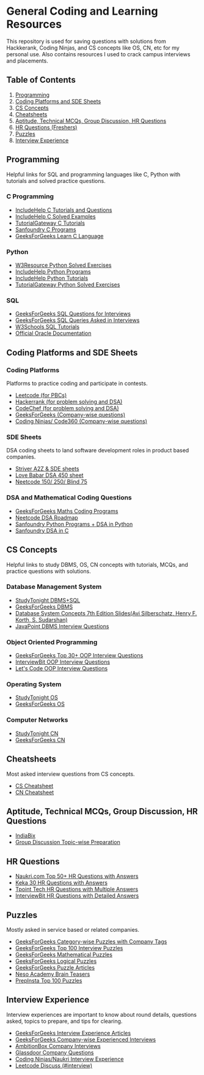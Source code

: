 # General Coding and Learning Resources
This repository is used for saving questions with solutions from Hackkerank, Coding Ninjas, and CS concepts like OS, CN, etc for my personal use. Also contains resources I used to crack campus interviews and placements.

## Table of Contents
1. [Programming](#programming)
2. [Coding Platforms and SDE Sheets](#coding-platforms-and-sde-sheets)
3. [CS Concepts](#cs-concepts)
4. [Cheatsheets](#cheatsheets)
5. [Aptitude, Technical MCQs, Group Discussion, HR Questions](#aptitude-technical-mcqs-group-discussion-hr-questions)
6. [HR Questions (Freshers)](#hr-questions)
7. [Puzzles](#puzzles)
8. [Interview Experience](#interview-experience)

## Programming
Helpful links for SQL and programming languages like C, Python with tutorials and solved practice questions.

### C Programming
- [IncludeHelp C Tutorials and Questions](https://www.includehelp.com/c/)
- [IncludeHelp C Solved Examples](https://www.includehelp.com/c-programming-examples-solved-c-programs.aspx)
- [TutorialGateway C Tutorials](https://www.tutorialgateway.org/c-programming-examples/)
- [Sanfoundry C Programs](https://www.sanfoundry.com/c-programming-examples/)
- [GeeksForGeeks Learn C Language](https://www.geeksforgeeks.org/c-programming-language/)

### Python
- [W3Resource Python Solved Exercises](https://www.w3resource.com/python-exercises/)
- [IncludeHelp Python Programs](https://www.includehelp.com/python/programs.aspx)
- [IncludeHelp Python Tutorials](https://www.includehelp.com/python/)
- [TutorialGateway Python Solved Exercises](https://www.tutorialgateway.org/python-programming-examples/)

### SQL
- [GeeksForGeeks SQL Questions for Interviews](https://www.geeksforgeeks.org/sql-interview-questions/)
- [GeeksForGeeks SQL Queries Asked in Interviews](https://www.geeksforgeeks.org/sql-query-interview-questions/)
- [W3Schools SQL Tutorials](https://www.w3schools.com/sql/)
- [Official Oracle Documentation](https://docs.oracle.com/en/database/oracle/oracle-database/23/sqlrf/toc.htm)

## Coding Platforms and SDE Sheets
### Coding Platforms
Platforms to practice coding and participate in contests.
- [Leetcode (for PBCs)](https://leetcode.com/problemset/)
- [Hackerrank (for problem solving and DSA)](https://www.hackerrank.com/dashboard)
- [CodeChef (for problem solving and DSA)](https://www.codechef.com/practice#interview)
- [GeeksForGeeks (Company-wise questions)](https://www.geeksforgeeks.org/geeksforgeeks-practice-best-online-coding-platform/)
- [Coding Ninjas/ Code360 (Company-wise questions)](https://www.naukri.com/code360/problems)

### SDE Sheets
DSA coding sheets to land software development roles in product based companies.

- [Striver A2Z & SDE sheets](https://takeuforward.org/strivers-a2z-dsa-course/strivers-a2z-dsa-course-sheet-2/)
- [Love Babar DSA 450 sheet](https://www.geeksforgeeks.org/dsa-sheet-by-love-babbar/)
- [Neetcode 150/ 250/ Blind 75](https://neetcode.io/practice)

### DSA and Mathematical Coding Questions
- [GeeksForGeeks Maths Coding Programs](https://www.geeksforgeeks.org/mathematical-algorithms/)
- [Neetcode DSA Roadmap](https://neetcode.io/roadmap)
- [Sanfoundry Python Programs + DSA in Python](https://www.sanfoundry.com/python-problems-solutions/)
- [Sanfoundry DSA in C](https://www.sanfoundry.com/c-programming-examples-data-structures/)
  
## CS Concepts
Helpful links to study DBMS, OS, CN concepts with tutorials, MCQs, and practice questions with solutions.

### Database Management System
- [StudyTonight DBMS+SQL](https://www.studytonight.com/dbms/)
- [GeeksForGeeks DBMS](https://www.geeksforgeeks.org/dbms/)
- [Database System Concepts 7th Edition Slides(Avi Silberschatz, Henry F. Korth, S. Sudarshan)](https://db-book.com/slides-dir/)
- [JavaPoint DBMS Interview Questions](https://www.tpointtech.com/dbms-interview-questions)

### Object Oriented Programming
- [GeeksForGeeks Top 30+ OOP Interview Questions](https://www.geeksforgeeks.org/oops-interview-questions/)
- [InterviewBit OOP Interview Questions](https://www.interviewbit.com/oops-interview-questions/)
- [Let's Code OOP Interview Questions](https://www.lets-code.co.in/interview/oppsinterviewquestions)


### Operating System
- [StudyTonight OS](https://www.studytonight.com/operating-system/)
- [GeeksForGeeks OS](https://www.geeksforgeeks.org/operating-systems/)

### Computer Networks
- [StudyTonight CN](https://www.studytonight.com/computer-networks/)
- [GeeksForGeeks CN](https://www.geeksforgeeks.org/computer-network-tutorials/)

## Cheatsheets
Most asked interview questions from CS concepts.

- [CS Cheatsheet](https://www.geeksforgeeks.org/most-asked-computer-science-subjects-interview-questions-in-amazon-microsoft-flipkart/)
- [CN Cheatsheet](https://www.geeksforgeeks.org/computer-network-cheat-sheet/)

## Aptitude, Technical MCQs, Group Discussion, HR Questions
- [IndiaBix](https://www.indiabix.com/)
- [Group Discussion Topic-wise Preparation](https://www.groupdiscussionideas.com/)

## HR Questions
- [Naukri.com Top 50+ HR Questions with Answers](https://www.naukri.com/blog/frequently-asked-hr-interview-questions-and-answers/)
- [Keka 30 HR Questions with Answers](https://www.keka.com/hr-round-interview-questions-and-answers)
- [Tpoint Tech HR Questions with Multiple Answers](https://www.tpointtech.com/job-interview-questions)
- [InterviewBit HR Questions with Detailed Answers](https://www.interviewbit.com/hr-interview-questions/)

## Puzzles
Mostly asked in service based or related companies.

- [GeeksForGeeks Category-wise Puzzles with Company Tags](https://www.geeksforgeeks.org/puzzles/)
- [GeeksForGeeks Top 100 Interview Puzzles](https://www.geeksforgeeks.org/top-100-puzzles-asked-in-interviews/)
- [GeeksForGeeks Mathematical Puzzles](https://www.geeksforgeeks.org/what-are-mathematical-puzzles-and-how-to-solve-them/)
- [GeeksForGeeks Logical Puzzles](https://www.geeksforgeeks.org/what-are-logical-puzzles-and-how-to-solve-them/)
- [GeeksForGeeks Puzzle Articles](https://www.geeksforgeeks.org/tag/puzzles/)
- [Neso Academy Brain Teasers](https://www.nesoacademy.org/ot/01-brain-teasers)
- [PrepInsta Top 100 Puzzles](https://prepinsta.com/top-100-puzzles/)

## Interview Experience
Interview experiences are important to know about round details, questions asked, topics to prepare, and tips for clearing.

- [GeeksForGeeks Interview Experience Articles](https://www.geeksforgeeks.org/category/experiences/)
- [GeeksForGeeks Company-wise Experienced Interviews](https://www.geeksforgeeks.org/experienced-interview-experiences-company-wise/)
- [AmbitionBox Company Interviews](https://www.ambitionbox.com/interviews)
- [Glassdoor Company Questions](https://www.glassdoor.co.in/index.htm)
- [Coding Ninjas/Naukri Interview Experience](https://www.naukri.com/code360/interview-experiences)
- [Leetcode Discuss (#interview)](https://leetcode.com/discuss/topic/interview/)
